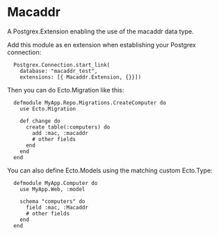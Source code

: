 Macaddr
=======

A Postgrex.Extension enabling the use of the macaddr data type.

Add this module as en extension when establishing your Postgrex connection:

      Postgrex.Connection.start_link(
        database: "macaddr_test",
        extensions: [{ Macaddr.Extension, {}}])

Then you can do Ecto.Migration like this:

      defmodule MyApp.Repo.Migrations.CreateComputer do
        use Ecto.Migration

        def change do
          create table(:computers) do
            add :mac, :macaddr
            # other fields
          end
        end
      end

You can also define Ecto.Models using the matching custom Ecto.Type:

      defmodule MyApp.Computer do
        use MyApp.Web, :model

        schema "computers" do
          field :mac, :Macaddr
          # other fields
        end
      end
